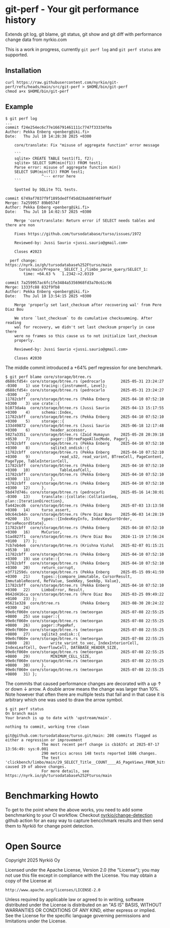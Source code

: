 # git-perf - Your git performance history

Extends git log, git blame, git status, git show and git diff with performance change data from nyrkio.com

This is a work in progress, currently `git perf log` and `git perf status` are supported.

## Installation

    curl https://raw.githubusercontent.com/nyrkio/git-perf/refs/heads/main/src/git-perf > $HOME/bin/git-perf
    chmod a+x $HOME/bin/git-perf



## Example

    $ git perf log
    ...
    commit f24e254ec6c77e166791461111c7747f33334f0a
    Author: Pekka Enberg <penberg@iki.fi>
    Date:   Thu Jul 10 14:28:38 2025 +0300

        core/translate: Fix "misuse of aggregate function" error message
        
        ```
        sqlite> CREATE TABLE test1(f1, f2);
        sqlite> SELECT SUM(min(f1)) FROM test1;
        Parse error: misuse of aggregate function min()
        SELECT SUM(min(f1)) FROM test1;
                    ^--- error here
        ```
        
        Spotted by SQLite TCL tests.

    commit 6749af7037f9f1895dedff45dd28ab08f40f9a9f
    Merge: 7a259957 89b0574f
    Author: Pekka Enberg <penberg@iki.fi>
    Date:   Thu Jul 10 14:02:57 2025 +0300

        Merge 'core/translate: Return error if SELECT needs tables and there are non
        
        Fixes https://github.com/tursodatabase/turso/issues/1972
        
        Reviewed-by: Jussi Saurio <jussi.saurio@gmail.com>
        
        Closes #2023

      perf change:           https://nyrk.io/gh/tursodatabase%252Fturso/main
          turso/main/Prepare__SELECT_1_/limbo_parse_query/SELECT_1:
            time: +64.63 %   1.2342->2.0319

    commit 7a259957ac6fc1fe3484a5356968fd3a70c61c96
    Merge: 1333fc88 832f9fb8
    Author: Pekka Enberg <penberg@iki.fi>
    Date:   Thu Jul 10 13:54:15 2025 +0300

        Merge 'properly set last_checksum after recovering wal' from Pere Diaz Bou
        
        We store `last_checksum` to do cumulative checksumming. After reading
        wal for recovery, we didn't set last checksum properly in case there
        were no frames so this cause us to not initialize last_checksum
        properly.
        
        Reviewed-by: Jussi Saurio <jussi.saurio@gmail.com>
        
        Closes #2030

The middle commit introduced a +64% perf regression for one benchmark.


    $ git perf blame core/storage/btree.rs
    d688cfd54↑ core/storage/btree.rs (pedrocarlo       2025-05-31 23:24:27 -0300    1) use tracing::{instrument, Level};
    d688cfd54↑ core/storage/btree.rs (pedrocarlo       2025-05-31 23:24:27 -0300    2) 
    11782cbff  core/storage/btree.rs (Pekka Enberg     2025-04-10 07:52:10 +0300    3) use crate::{
    b1073da4a  core/storage/btree.rs (Jussi Saurio     2025-04-13 15:17:55 +0300    4)     schema::Index,
    11782cbff  core/storage/btree.rs (Pekka Enberg     2025-04-10 07:52:10 +0300    5)     storage::{
    133d49872  core/storage/btree.rs (Jussi Saurio     2025-06-18 12:17:48 +0300    6)         header_accessor,
    5827a3351  core/storage/btree.rs (Zaid Humayun     2025-05-28 20:39:18 +0530    7)         pager::{BtreePageAllocMode, Pager},
    11782cbff  core/storage/btree.rs (Pekka Enberg     2025-04-10 07:52:10 +0300    8)         sqlite3_ondisk::{
    11782cbff  core/storage/btree.rs (Pekka Enberg     2025-04-10 07:52:10 +0300    9)             read_u32, read_varint, BTreeCell, PageContent, PageType, TableInteriorCell,
    11782cbff  core/storage/btree.rs (Pekka Enberg     2025-04-10 07:52:10 +0300   10)             TableLeafCell,
    11782cbff  core/storage/btree.rs (Pekka Enberg     2025-04-10 07:52:10 +0300   11)         },
    11782cbff  core/storage/btree.rs (Pekka Enberg     2025-04-10 07:52:10 +0300   12)     },
    5bd47d746↓ core/storage/btree.rs (pedrocarlo       2025-05-16 14:38:01 -0300   13)     translate::{collate::CollationSeq, plan::IterationDirection},
    fa442ecd6  core/storage/btree.rs (Pekka Enberg     2025-07-03 13:13:58 +0300   14)     turso_assert,
    b0c64cb4d↑ core/storage/btree.rs (Pere Diaz Bou    2025-06-03 14:28:19 +0200   15)     types::{IndexKeyInfo, IndexKeySortOrder, ParseRecordState},
    11782cbff  core/storage/btree.rs (Pekka Enberg     2025-04-10 07:52:10 +0300   16)     MvCursor,
    51ad827f1  core/storage/btree.rs (Pere Diaz Bou    2024-11-19 17:56:24 +0100   17) };
    7cb7eb4e6  core/storage/btree.rs (Krishna Vishal   2025-02-07 01:15:21 +0530   18) 
    11782cbff  core/storage/btree.rs (Pekka Enberg     2025-04-10 07:52:10 +0300   19) use crate::{
    11782cbff  core/storage/btree.rs (Pekka Enberg     2025-04-10 07:52:10 +0300   20)     return_corrupt,
    e3f71259d↓ core/storage/btree.rs (Pekka Enberg     2025-05-15 09:41:59 +0300   21)     types::{compare_immutable, CursorResult, ImmutableRecord, RefValue, SeekKey, SeekOp, Value},
    11782cbff  core/storage/btree.rs (Pekka Enberg     2025-04-10 07:52:10 +0300   22)     LimboError, Result,
    8642d416c⇊ core/storage/btree.rs (Pere Diaz Bou    2025-03-25 09:49:22 +0100   23) };
    05621e328  core/btree.rs         (Pekka Enberg     2023-08-30 20:24:22 +0300   24) 
    99e0cf060⇈ core/storage/btree.rs (meteorgan        2025-07-08 22:55:25 +0800   25) use super::{
    99e0cf060⇈ core/storage/btree.rs (meteorgan        2025-07-08 22:55:25 +0800   26)     pager::PageRef,
    99e0cf060⇈ core/storage/btree.rs (meteorgan        2025-07-08 22:55:25 +0800   27)     sqlite3_ondisk::{
    99e0cf060⇈ core/storage/btree.rs (meteorgan        2025-07-08 22:55:25 +0800   28)         write_varint_to_vec, IndexInteriorCell, IndexLeafCell, OverflowCell, DATABASE_HEADER_SIZE,
    99e0cf060⇈ core/storage/btree.rs (meteorgan        2025-07-08 22:55:25 +0800   29)         MINIMUM_CELL_SIZE,
    99e0cf060⇈ core/storage/btree.rs (meteorgan        2025-07-08 22:55:25 +0800   30)     },
    99e0cf060⇈ core/storage/btree.rs (meteorgan        2025-07-08 22:55:25 +0800   31) };

The commits that caused performance changes are decorated with a up ↑ or down ↓ arrow. A double arrow means the change was larger than 10%. Note however that often there are multiple tests that fail and in that case it is arbitrary which one was used to draw the arrow symbol.

    $ git perf status
    On branch main
    Your branch is up to date with 'upstream/main'.

    nothing to commit, working tree clean

    git@github.com:tursodatabase/turso.git/main: 208 commits flagged as either a regression or improvement
                    The most recent perf change is cb163fc at 2025-07-17 13:56:49: sys:0.001
                    290 metrics across 148 tests reported 1686 changes.
                    The test 'clickbench/limbo/main/29_SELECT_Title__COUNT____AS_PageViews_FROM_hits_W' caused 19 of above changes.
                    For more details, see https://nyrk.io/gh/tursodatabase%252Fturso/main

# Benchmarking Howto

To get to the point where the above works, you need to add some benchmarking to your CI workflow.
Checkout [nyrkio/change-detection](https://github.com/marketplace/actions/nyrkio-change-detection)
github action for an easy way to capture bencchmark results and then send them to Nyrkiö for change
point detection.


# Open Source

Copyright 2025 Nyrkiö Oy

Licensed under the Apache License, Version 2.0 (the "License");
you may not use this file except in compliance with the License.
You may obtain a copy of the License at

    http://www.apache.org/licenses/LICENSE-2.0

Unless required by applicable law or agreed to in writing, software
distributed under the License is distributed on an "AS IS" BASIS,
WITHOUT WARRANTIES OR CONDITIONS OF ANY KIND, either express or implied.
See the License for the specific language governing permissions and
limitations under the License.
